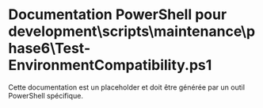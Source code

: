 # Documentation PowerShell pour development\scripts\maintenance\phase6\Test-EnvironmentCompatibility.ps1

Cette documentation est un placeholder et doit être générée par un outil PowerShell spécifique.
